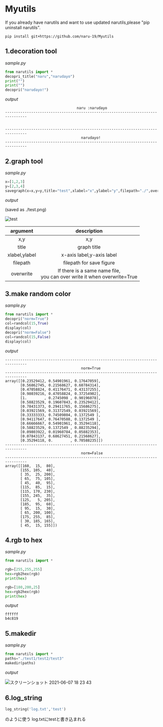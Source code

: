 # Myutils

If you already have narutils and want to use updated narutils,please "pip uninstall narutils".

```
pip install git+https://github.com/naru-19/Myutils
```


## 1.decoration tool





*sample.py*

```python
from narutils import *
decopri_title("naru","narudayo")
print("")
print("")
decopri("narudayo!")
```

*output*

```
                                 naru :narudayo                                 
--------------------------------------------------------------------------------


--------------------------------------------------------------------------------
                                   narudayo!                                   
--------------------------------------------------------------------------------
```

## 2.graph tool
*sample.py*

```python
x=[1,2,3]
y=[2,3,4]
savegraph(x=x,y=y,title="test",xlabel="x",ylabel="y",filepath="./",overwrite=False)
```

*output*

(saved as ./test.png)



![test](https://user-images.githubusercontent.com/61283753/119245185-2c7e9c80-bbb2-11eb-8686-8b0d8c484dbd.png)



|   argument    |                         description                          |
| :-----------: | :----------------------------------------------------------: |
|      x,y      |                             x,y                              |
|     title     |                         graph title                          |
| xlabel,ylabel |                  x-axis label,y-axis label                   |
|   filepath    |                   filepath for save figure                   |
|   overwrite   | If there is a same name file,<br> you can over write it when overwrite=True |


## 3.make random color

*sample.py*
```python
from narutils import *
decopri("norm=True")
col=randcol(15,True)
display(col)
decopri("norm=False")
col=randcol(15,False)
display(col)
```

*output*

```
--------------------------------------------------------------------------------
                                   norm=True                                   
--------------------------------------------------------------------------------
array([[0.23529412, 0.54901961, 0.17647059],
       [0.56862745, 0.21568627, 0.60784314],
       [0.47058824, 0.41176471, 0.43137255],
       [0.98039216, 0.47058824, 0.37254902],
       [1.        , 0.2745098 , 0.90196078],
       [0.58823529, 0.19607843, 0.23529412],
       [0.78431373, 0.29411765, 0.15686275],
       [0.03921569, 0.31372549, 0.03921569],
       [0.33333333, 0.74509804, 0.1372549 ],
       [0.94117647, 0.76470588, 0.1372549 ],
       [0.66666667, 0.54901961, 0.35294118],
       [0.58823529, 0.1372549 , 0.88235294],
       [0.09803922, 0.01960784, 0.05882353],
       [0.07843137, 0.68627451, 0.21568627],
       [0.35294118, 0.        , 0.70588235]])
--------------------------------------------------------------------------------
                                   norm=False                                   
--------------------------------------------------------------------------------
array([[160,  15,  80],
       [155, 105,  40],
       [ 35,  25, 200],
       [ 65,  75, 105],
       [ 45,  40,  95],
       [115,  85,  15],
       [115, 170, 230],
       [155, 245,  35],
       [125,   5, 205],
       [185,  95,  60],
       [ 95,  15,  30],
       [ 65, 200, 100],
       [175, 255,  85],
       [ 30, 185, 165],
       [ 45,  15, 155]])
```


## 4.rgb to hex

*sample.py*
```python
from narutils import *

rgb=[255,255,255]
hex=rgb2hex(rgb)
print(hex)

rgb=[180,200,25]
hex=rgb2hex(rgb)
print(hex)

```

*output*

```
ffffff
b4c819
```

## 5.makedir

*sample.py*
```python
from narutils import *
paths="./test1/test2/test3"
makedir(paths)
```
*output*

![スクリーンショット 2021-06-07 18 23 43](https://user-images.githubusercontent.com/61283753/120993109-32819980-c7be-11eb-9892-4c0ac44cf2b4.png)

## 6.log_string
```python
log_string('log.txt','test')
```
のように使う
log.txtにtestと書き込まれる






